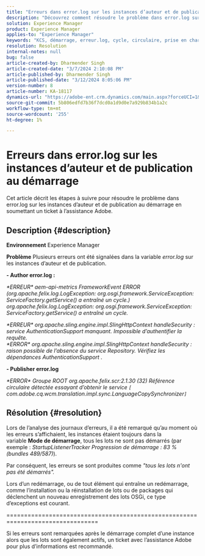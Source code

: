 ```yaml
---
title: "Erreurs dans error.log sur les instances d’auteur et de publication au démarrage"
description: "Découvrez comment résoudre le problème dans error.log sur les instances d’auteur et de publication au démarrage."
solution: Experience Manager
product: Experience Manager
applies-to: "Experience Manager"
keywords: "KCS, démarrage, erreur.log, cycle, circulaire, prise en charge de l’authentification, erreurs, instances d’auteur, instance de publication, FAQ"
resolution: Resolution
internal-notes: null
bug: false
article-created-by: Dharmender Singh
article-created-date: "3/7/2024 2:10:08 PM"
article-published-by: Dharmender Singh
article-published-date: "3/12/2024 8:05:06 PM"
version-number: 8
article-number: KA-18117
dynamics-url: "https://adobe-ent.crm.dynamics.com/main.aspx?forceUCI=1&pagetype=entityrecord&etn=knowledgearticle&id=a9330262-8cdc-ee11-904d-6045bd006d92"
source-git-commit: 5b806edfd7b36f7dcd0a1d9d0e7a929b834b1a2c
workflow-type: tm+mt
source-wordcount: '255'
ht-degree: 1%

---
```


# Erreurs dans error.log sur les instances d’auteur et de publication au démarrage


Cet article décrit les étapes à suivre pour résoudre le problème dans error.log sur les instances d’auteur et de publication au démarrage en soumettant un ticket à l’assistance Adobe.

## Description {#description}


<b>Environnement</b>
Experience Manager

<b>Problème</b>
Plusieurs erreurs ont été signalées dans la variable *error.log* sur les instances d’auteur et de publication.

<b>- Author error.log :</b>

*\*ERREUR\* aem-api-metrics FrameworkEvent ERROR (org.apache.felix.log.LogException: org.osgi.framework.ServiceException: ServiceFactory.getService() a entraîné un cycle.)
<br>org.apache.felix.log.LogException: org.osgi.framework.ServiceException: ServiceFactory.getService() a entraîné un cycle.*



*\*ERREUR\* org.apache.sling.engine.impl.SlingHttpContext handleSecurity : service AuthenticationSupport manquant. Impossible d’authentifier la requête.
<br>\*ERROR\* org.apache.sling.engine.impl.SlingHttpContext handleSecurity : raison possible de l’absence du service Repository. Vérifiez les dépendances AuthenticationSupport .*



<b>- Publisher error.log</b>

*\*ERROR\* Groupe ROOT org.apache.felix.scr:2.1.30 (32) Référence circulaire détectée essayant d’obtenir le service `[` com.adobe.cq.wcm.translation.impl.sync.LanguageCopySynchronizer`]`*






## Résolution {#resolution}


Lors de l’analyse des journaux d’erreurs, il a été remarqué qu’au moment où les erreurs s’affichaient, les instances étaient toujours dans la variable <b>Mode de démarrage</b>, tous les lots ne sont pas démarrés (par exemple : *StartupListenerTracker Progression de démarrage : 83 % (bundles 489/587)*).

Par conséquent, les erreurs se sont produites comme *&quot;tous les lots n&#39;ont pas été démarrés&quot;.*

Lors d’un redémarrage, ou de tout élément qui entraîne un redémarrage, comme l’installation ou la réinstallation de lots ou de packages qui déclenchent un nouveau enregistrement des lots OSGi, ce type d’exceptions est courant.



================================================================================

Si les erreurs sont remarquées après le démarrage complet d’une instance alors que les lots sont également actifs, un ticket avec l’assistance Adobe pour plus d’informations est recommandé.
